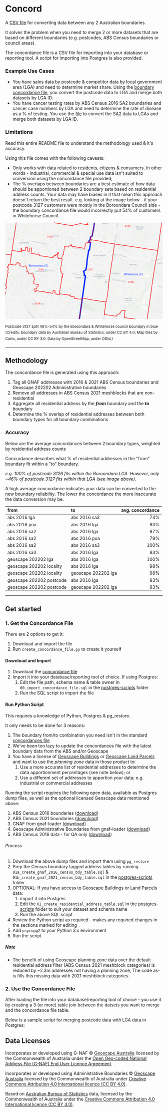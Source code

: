 # Concord

A [CSV file](/data) for converting data between any 2 Australian boundaries.

It solves the problem when you need to merge 2 or more datasets that are based on different boundaries (e.g. postcodes, ABS Census boundaries or council areas).

The concordance file is a CSV file for importing into your database or reporting tool. A script for importing into Postgres is also provided.

### Example Use Cases

- You have sales data by postcode & competitor data by local government area (LGA) and need to determine market share. Using the [boundary concordance file](/data), you convert the postcode data to LGA and merge both datasets by LGA ID.
- You have cancer testing rates by ABS Census 2016 SA2 boundaries and cancer case numbers by LGA and need to determine the rate of disease as a % of testing. You use the [file](/data) to convert the SA2 data to LGAs and merge both datasets by LGA ID.

### Limitations

Read this entire README file to understand the methodology used & it's accuracy.

Using this file comes with the following caveats:
- Only works with data related to residents, citizens & consumers. In other words - industrial, commercial & special use data isn't suited to conversion using the concordance file provided;
- The % overlaps between boundaries are a best estimate of how data should be apportioned between 2 boundary sets based on residential address counts. Your data may have biases in it that mean this approach doesn't return the best result. e.g. looking at the image below - if your postcode 3127 customers were mostly in the Boroondara Council side - the boundary concordance file would incorrectly put 54% of customers in Whitehorse Council.

![pc_vs_lga.png](pc_vs_lga.png "ABS 2016 Postcodes (red) vs LGAs (blue)")

<sup>Postcode 3127 split 46%-54% by the Boroondara & Whitehorse council boundary in blue (Credits: boundary data by Australian Bureau of Statistics, under CC BY 4.0; Map tiles by Carto, under CC BY 3.0. Data by OpenStreetMap, under ODbL)</sup>

****

## Methodology

The concordance file is generated using this approach:

1. Tag all GNAF addresses with 2016 & 2021 ABS Census boundaries and Geoscape 202202 Administrative boundaries 
2. Remove all addresses in ABS Census 2021 meshblocks that are non-residential
3. Aggregate all residential address by the _**from**_ boundary and the _**to**_ boundary
4. Determine the % overlap of residential addresses between both boundary types for all boundary combinations

### Accuracy

Below are the average concordances between 2 boundary types, weighted by residential address counts

Concordance describes what % of residential addresses in the "from" boundary fit within a "to" boundary.

_e.g. 100% of postcode 3126 fits within the Boroondara LGA. However, only ~46% of postcode 3127 fits within that LGA (see image above)._

A high average concordance indicates your data can be converted to the new boundary reliability. The lower the concordance the more inaccurate the data conversion may be. 

| from                     | to                  | avg. concordance |
|:-------------------------|:--------------------|-----------------:|
| abs 2016 lga             | abs 2016 sa3             |         74% |
| abs 2016 poa             | abs 2016 lga             |         93% |
| abs 2016 sa2             | abs 2016 lga             |         97% |
| abs 2016 sa2             | abs 2016 poa             |         79% |
| abs 2016 sa2             | abs 2016 sa3             |        100% |
| abs 2016 sa3             | abs 2016 lga             |         83% |
| geoscape 202202 lga      | abs 2016 lga             |        100% |
| geoscape 202202 locality | abs 2016 lga             |         98% |
| geoscape 202202 locality | geoscape 202202 lga      |         98% |
| geoscape 202202 postcode | abs 2016 lga             |         93% |
| geoscape 202202 postcode | geoscape 202202 lga      |         93% |

****

## Get started

### 1. Get the Concordance File

There are 2 options to get it:
1. Download and import the file 
2. Run `create_concordance_file.py` to create it yourself

#### Download and Import

1. Download the [concordance file](/data)
2. Import it into your database/reporting tool of choice. If using Postgres:
    1. Edit the file path, schema name & table owner in `00_import_concordance_file.sql` in the [postgres-scripts](/postgres-scripts) folder
    2. Run the SQL script to import the file  

#### Run Python Script

This requires a knowledge of Python, Postgres & pg_restore.

It only needs to be done for 3 reasons:
1. The boundary from/to combination you need isn't in the standard [concordances file](/data)
2. We've been too lazy to update the concordances file with the latest boundary data from the ABS and/or Geoscape
3. You have a license of [Geoscape Buildings](https://geoscape.com.au/data/buildings/) or [Geoscape Land Parcels](https://geoscape.com.au/data/land-parcels/) and want to use the _planning zone_ data in those product to:
    1. Use a more accurate list of residential addresses to determine the data apportionment percentages (see note below); or
    2. Use a different set of addresses to apportion your data; e.g. industrial or commercial addresses

Running the script requires the following open data, available as Postgres dump files, as well as the optional licensed Geoscape data mentioned above:
1. ABS Census 2016 boundaries ([download](https://minus34.com/opendata/census-2016/census_2016_bdys.dmp))
2. ABS Census 2021 boundaries ([download](https://minus34.com/opendata/census-2021/census_2021_bdys.dmp))
3. GNAF from gnaf-loader ([download](https://minus34.com/opendata/geoscape-202202/gnaf-202202.dmp))
4. Geoscape Administrative Boundaries from gnaf-loader ([download](https://minus34.com/opendata/geoscape-202202/admin-bdys-202202.dmp))
5. ABS Census 2016 data - for QA only ([download](https://minus34.com/opendata/census-2016/census_2016_data.dmp))

###### Process

1. Download the above dump files and import them using `pg_restore`
2. Prep the Census boundary tagged address tables by running `01a_create_gnaf_2016_census_bdy_table.sql` & `01b_create_gnaf_2021_census_bdy_table.sql` in the [postgres-scripts](/postgres-scripts) folder
3. OPTIONAL: If you have access to Geoscape Buildings or Land Parcels data:
    1. import it into Postgres
    2. Edit the `02_create_residential_address_table.sql` in the [postgres-scripts](/postgres-scripts) folder to suit your dataset and schema name
    3. Run the above SQL script
4. Review the Python script as required - makes any required changes in the sections marked for editing
5. Add `psycopg2` to your Python 3.x environment
6. Run the script

##### Note
 - The benefit of using Geoscape planning zone data over the default residential address filter (ABS Census 2021 meshblock categories) is reduced by ~2.3m addresses not having a planning zone, The code as-is fills this missing data with 2021 meshblock categories.
 
### 2. Use the Concordance File

After loading the file into your database/reporting tool of choice - you use it by creating a 3 (or more) table join between the datsets you want to merge and the concordance file table.

Below is a sample script for merging postcode data with LGA data in Postgres:




## Data Licenses

Incorporates or developed using G-NAF © [Geoscape Australia](https://geoscape.com.au/legal/data-copyright-and-disclaimer/) licensed by the Commonwealth of Australia under the [Open Geo-coded National Address File (G-NAF) End User Licence Agreement](https://data.gov.au/dataset/ds-dga-19432f89-dc3a-4ef3-b943-5326ef1dbecc/distribution/dist-dga-09f74802-08b1-4214-a6ea-3591b2753d30/details?q=).

Incorporates or developed using Administrative Boundaries © [Geoscape Australia](https://geoscape.com.au/legal/data-copyright-and-disclaimer/) licensed by the Commonwealth of Australia under [Creative Commons Attribution 4.0 International licence (CC BY 4.0)](https://creativecommons.org/licenses/by/4.0/).

Based on [Australian Bureau of Statistics](https://www.abs.gov.au/websitedbs/d3310114.nsf/Home/Attributing+ABS+Material) data, licensed by the Commonwealth of Australia under the [Creative Commons Attribution 4.0 International licence (CC BY 4.0)](https://creativecommons.org/licenses/by/4.0/).
